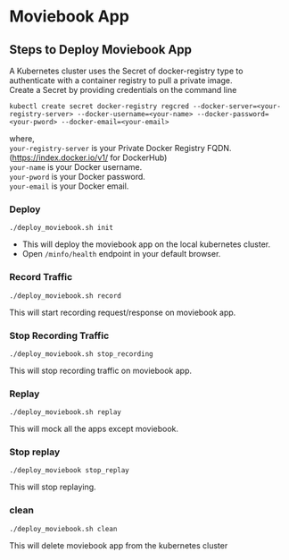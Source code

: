 # Moviebook App

## Steps to Deploy Moviebook App

A Kubernetes cluster uses the Secret of docker-registry type to authenticate with a container registry to pull a private image.  
Create a Secret by providing credentials on the command line  
```
kubectl create secret docker-registry regcred --docker-server=<your-registry-server> --docker-username=<your-name> --docker-password=<your-pword> --docker-email=<your-email>
```
where,  
`your-registry-server` is your Private Docker Registry FQDN. (https://index.docker.io/v1/ for DockerHub)  
`your-name` is your Docker username.  
`your-pword` is your Docker password.  
`your-email` is your Docker email.  

### Deploy
```
./deploy_moviebook.sh init
```
- This will deploy the moviebook app on the local kubernetes cluster.  
- Open `/minfo/health` endpoint in your default browser.

### Record Traffic
```
./deploy_moviebook.sh record
```
This will start recording request/response on moviebook app.

### Stop Recording Traffic
```
./deploy_moviebook.sh stop_recording
```
This will stop recording traffic on moviebook app.

### Replay
```
./deploy_moviebook.sh replay
```
This will mock all the apps except moviebook.

### Stop replay
```
./deploy_moviebook stop_replay
```
This will stop replaying.

### clean
```
./deploy_moviebook.sh clean
```
This will delete moviebook app from the kubernetes cluster
